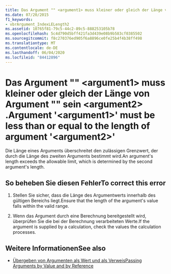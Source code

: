 ```yaml
---
title: Das Argument "" <argument1> muss kleiner oder gleich der Länge von Argument "" sein <argument2> .
ms.date: 07/20/2015
f1_keywords:
- vbrArgument_IndexLELength2
ms.assetid: 10765f81-79c5-44c2-89c5-888253105b78
ms.openlocfilehash: 5c4d790d5bff421fa3d439e08b9b583cf0385502
ms.sourcegitcommit: f8c270376ed905f6a8896ce0fe25b4f4b38ff498
ms.translationtype: MT
ms.contentlocale: de-DE
ms.lasthandoff: 06/04/2020
ms.locfileid: "84412896"
---
```

# <a name="argument-argument1-must-be-less-than-or-equal-to-the-length-of-argument-argument2"></a><span data-ttu-id="da525-102">Das Argument "" \<argument1> muss kleiner oder gleich der Länge von Argument "" sein \<argument2> .</span><span class="sxs-lookup"><span data-stu-id="da525-102">Argument '\<argument1>' must be less than or equal to the length of argument '\<argument2>'</span></span>
<span data-ttu-id="da525-103">Die Länge eines Arguments überschreitet den zulässigen Grenzwert, der durch die Länge des zweiten Arguments bestimmt wird.</span><span class="sxs-lookup"><span data-stu-id="da525-103">An argument's length exceeds the allowable limit, which is determined by the second argument's length.</span></span>  
  
## <a name="to-correct-this-error"></a><span data-ttu-id="da525-104">So beheben Sie diesen Fehler</span><span class="sxs-lookup"><span data-stu-id="da525-104">To correct this error</span></span>  
  
1. <span data-ttu-id="da525-105">Stellen Sie sicher, dass die Länge des Argumentwerts innerhalb des gültigen Bereichs liegt.</span><span class="sxs-lookup"><span data-stu-id="da525-105">Ensure that the length of the argument's value falls within the valid range.</span></span>  
  
2. <span data-ttu-id="da525-106">Wenn das Argument durch eine Berechnung bereitgestellt wird, überprüfen Sie die bei der Berechnung verarbeiteten Werte.</span><span class="sxs-lookup"><span data-stu-id="da525-106">If the argument is supplied by a calculation, check the values the calculation processes.</span></span>  
  
## <a name="see-also"></a><span data-ttu-id="da525-107">Weitere Informationen</span><span class="sxs-lookup"><span data-stu-id="da525-107">See also</span></span>

- [<span data-ttu-id="da525-108">Übergeben von Argumenten als Wert und als Verweis</span><span class="sxs-lookup"><span data-stu-id="da525-108">Passing Arguments by Value and by Reference</span></span>](../programming-guide/language-features/procedures/passing-arguments-by-value-and-by-reference.md)
